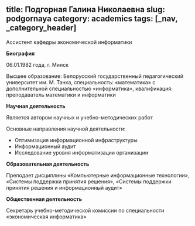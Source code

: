 title: Подгорная Галина Николаевна
slug: podgornaya
category: academics
tags: [_nav, _category_header]
---

Ассистент кафедры экономической информатики

__Биография__

06.01.1982 года, г. Минск

Высшее образование: Белорусский государственный педагогический университет им. М. Танка, специальность: «математика» с дополнительной специальностью «информатика», квалификация: преподаватель математики и информатики

__Научная деятельность__

Является автором научных и учебно-методических работ

Основные направления научной деятельности:

- Оптимизация информационной инфраструктуры
- Информационный аудит
- Исследование уровня информатизации организации

__Образовательная деятельность__

Преподает дисциплины «Компьютерные информационные технологии», «Системы поддержки принятия решения», «Системы поддержки принятия решения и информационный аудит»

__Общественная деятельность__

Секретарь учебно-методической комиссии по специальности «экономическая информатика»

